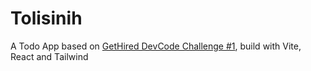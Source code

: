 # Tolisinih

A Todo App based on [GetHired DevCode Challenge #1](https://blog.gethired.id/devcode-challenge-1st/), build with Vite, React and Tailwind
